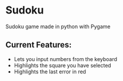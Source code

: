 # **Sudoku**
Sudoku game made in python with Pygame


## Current Features:
- Lets you input numbers from the keyboard
- Highlights the square you have selected
- Highlights the last error in red
